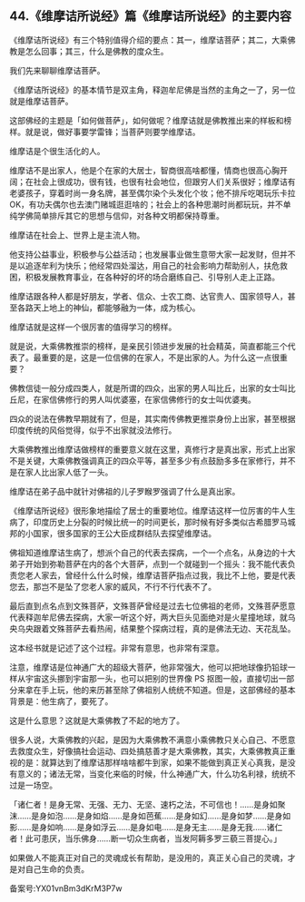 ## 44.《维摩诘所说经》篇《维摩诘所说经》的主要内容
《维摩诘所说经》有三个特别值得介绍的要点：其一，维摩诘菩萨；其二，大乘佛教是怎么回事；其三，什么是佛教的度众生。


我们先来聊聊维摩诘菩萨。


《维摩诘所说经》的基本情节是双主角，释迦牟尼佛是当然的主角之一了，另一位就是维摩诘菩萨。


这部佛经的主题是「如何做菩萨」，如何做呢？维摩诘就是佛教推出来的样板和榜样。就是说，做好事要学雷锋；当菩萨则要学维摩诘。


维摩诘是个很生活化的人。


维摩诘不是出家人，他是个在家的大居士，智商很高啥都懂，情商也很高心胸开阔；在社会上很成功，很有钱，也很有社会地位，但跟穷人们关系很好；维摩诘有老婆孩子，穿着时尚一身名牌，甚至偶尔染个头发化个妆；他不排斥吃喝玩乐卡拉 OK，有功夫偶尔也去澳门赌城逛逛啥的；社会上的各种思潮时尚都玩玩，并不单纯学佛简单排斥其它的思想与信仰，对各种文明都保持尊重。


维摩诘在社会上、世界上是主流人物。


他支持公益事业，积极参与公益活动；也发展事业做生意带大家一起发财，但并不是以追逐牟利为快乐；他经常四处溜达，用自己的社会影响力帮助别人，扶危救困，积极发展教育事业，在各种好的坏的场合磨练自己、引导别人走上正路。


维摩诘跟各种人都是好朋友，学者、信众、士农工商、达官贵人、国家领导人，甚至各路天上地上的神仙，都能够融为一体，成为核心。


维摩诘就是这样一个很厉害的值得学习的榜样。


就是说，大乘佛教推崇的榜样，是亲民引领进步发展的社会精英，简直都能三个代表了。最重要的是，这是一位信佛的在家人，不是出家的人。为什么这一点很重要？


佛教信徒一般分成四类人，就是所谓的四众，出家的男人叫比丘，出家的女士叫比丘尼，在家信佛修行的男人叫优婆塞，在家信佛修行的女士叫优婆夷。


四众的说法在佛教早期就有了，但是，其实南传佛教更推崇身份上出家，甚至根据印度传统的风俗觉得，似乎不出家就没法修行。


大乘佛教推出维摩诘做榜样的重要意义就在这里，真修行才是真出家，形式上出家不是关键，大乘佛教强调真正的四众平等，甚至多少有点鼓励多多在家修行，并不是在家人比出家人低了一头。


维摩诘在弟子品中就针对佛祖的儿子罗睺罗强调了什么是真出家。


《维摩诘所说经》很形象地描绘了居士的重要地位。维摩诘这样一位厉害的牛人生病了，印度历史上分裂的时候比统一的时间更长，那时候有好多类似古希腊罗马城邦的小国家，很多国家的王公大臣成群结队去探望维摩诘。


佛祖知道维摩诘生病了，想派个自己的代表去探病，一个一个点名，从身边的十大弟子开始到弥勒菩萨在内的各个大菩萨，点到一个就碰到一个摇头：我不能代表负责您老人家去，曾经什么什么时候，维摩诘菩萨指点过我，我比不上他，要是代表您去，那岂不是坠了您老人家的威风，不行不行代表不了。


最后直到点名点到文殊菩萨，文殊菩萨曾经是过去七位佛祖的老师，文殊菩萨愿意代表释迦牟尼佛去探病，大家一听这个好，两大巨头见面绝对是火星撞地球，就乌央乌央跟着文殊菩萨去看热闹，结果整个探病过程，真的是佛法无边、天花乱坠。


这本经书就是记述了这个过程。非常有意思，也非常有深意。


注意，维摩诘是位神通广大的超级大菩萨，他非常强大，他可以把地球像扔铅球一样从宇宙这头挪到宇宙那一头，也可以把别的世界像 PS 抠图一般，直接切出一部分来拿在手上玩，他的来历甚至除了佛祖别人统统不知道。但是，这部佛经的基本背景是：他生病了，要死了。


这是什么意思？这就是大乘佛教了不起的地方了。


很多人说，大乘佛教的兴起，是因为大乘佛教不满意小乘佛教只关心自己、不愿意去救度众生，好像搞社会运动、四处搞慈善才是大乘佛教，其实，大乘佛教真正重视的是：就算达到了维摩诘那样啥啥都牛到家，如果不能做到真正关心真我，是没有意义的；诸法无常，当变化来临的时候，什么神通广大，什么功名利禄，统统不过是一场空。


「诸仁者！是身无常、无强、无力、无坚、速朽之法，不可信也！……是身如聚沫……是身如泡……是身如焰……是身如芭蕉……是身如幻……是身如梦……是身如影……是身如响……是身如浮云……是身如电……是身无主……是身无我……诸仁者！此可患厌，当乐佛身……断一切众生病者，当发阿耨多罗三藐三菩提心。」


如果做人不能真正对自己的灵魂成长有帮助，是没用的，真正关心自己的灵魂，才是对自己生命的负责。


备案号:YX01vnBm3dKrM3P7w

